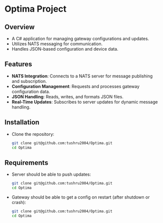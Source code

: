 # Optima Project

## Overview

- A C# application for managing gateway configurations and updates.
- Utilizes NATS messaging for communication.
- Handles JSON-based configuration and device data.

## Features

- **NATS Integration**: Connects to a NATS server for message publishing and subscription.
- **Configuration Management**: Requests and processes gateway configuration data.
- **JSON Handling**: Reads, writes, and formats JSON files.
- **Real-Time Updates**: Subscribes to server updates for dynamic message handling.

## Installation

- Clone the repository:
  ```bash
  git clone git@github.com:tushru2004/Optima.git
  cd Optima

## Requirements

- Server should be able to push updates:
  ```bash
  git clone git@github.com:tushru2004/Optima.git
  cd Optima 

- Gateway should be able to get a config on restart (after shutdown or crash):
   ```bash
  git clone git@github.com:tushru2004/Optima.git
  cd Optima 